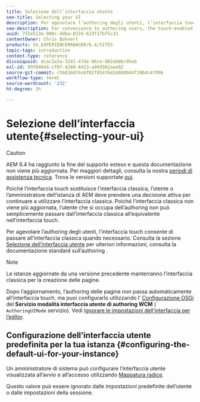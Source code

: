 ```yaml
---
title: Selezione dell’interfaccia utente
seo-title: Selecting your UI
description: Per agevolare l’authoring degli utenti, l’interfaccia touch consente di passare all’interfaccia classica quando necessario.
seo-description: For convenience to authoring users, the touch-enabled UI does allow for switching to the classic UI when necessary.
uuid: 755e513e-990c-4dba-8316-623f17bf5c33
contentOwner: Chris Bohnert
products: SG_EXPERIENCEMANAGER/6.4/SITES
topic-tags: introduction
content-type: reference
discoiquuid: dcac2a3a-3241-47de-96ce-982ab0bc05eb
exl-id: 997040d4-cf8f-4240-8423-a98d562aae02
source-git-commit: c5b816d74c6f02f85476d16868844f39b4c47996
workflow-type: tm+mt
source-wordcount: '232'
ht-degree: 3%

---
```


# Selezione dell’interfaccia utente{#selecting-your-ui}

>[!CAUTION]
>
>AEM 6.4 ha raggiunto la fine del supporto esteso e questa documentazione non viene più aggiornata. Per maggiori dettagli, consulta la nostra [periodi di assistenza tecnica](https://helpx.adobe.com/it/support/programs/eol-matrix.html). Trova le versioni supportate [qui](https://experienceleague.adobe.com/docs/).

Poiché l’interfaccia touch sostituisce l’interfaccia classica, l’utente o l’amministratore dell’istanza di AEM deve prendere una decisione attiva per continuare a utilizzare l’interfaccia classica. Poiché l’interfaccia classica non viene più aggiornata, l’utente che si occupa dell’authoring non può semplicemente passare dall’interfaccia classica all’equivalente nell’interfaccia touch.

Per agevolare l’authoring degli utenti, l’interfaccia touch consente di passare all’interfaccia classica quando necessario. Consulta la sezione [Selezione dell’interfaccia utente](/help/sites-authoring/select-ui.md) per ulteriori informazioni, consulta la documentazione standard sull’authoring .

>[!NOTE]
>
>Le istanze aggiornate da una versione precedente manterranno l’interfaccia classica per la creazione delle pagine.
>
>Dopo l’aggiornamento, l’authoring delle pagine non passa automaticamente all’interfaccia touch, ma puoi configurarlo utilizzando l’ [Configurazione OSGi](/help/sites-deploying/configuring-osgi.md) del **Servizio modalità interfaccia utente di authoring WCM** ( `AuthoringUIMode` servizio). Vedi [Ignorare le impostazioni dell’interfaccia per l’editor](#uioverridesfortheeditor).

## Configurazione dell’interfaccia utente predefinita per la tua istanza {#configuring-the-default-ui-for-your-instance}

Un amministratore di sistema può configurare l’interfaccia utente visualizzata all’avvio e all’accesso utilizzando [Mappatura radice](/help/sites-deploying/osgi-configuration-settings.md#daycqrootmapping).

Questo valore può essere ignorato dalle impostazioni predefinite dell’utente o dalle impostazioni della sessione.
